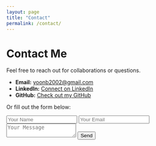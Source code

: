 ```yaml
---
layout: page
title: "Contact"
permalink: /contact/
---
```


# Contact Me

Feel free to reach out for collaborations or questions.

- **Email:** [yoonb2002@gmail.com](mailto:yoonb2002@gmail.com)
- **LinkedIn:** [Connect on LinkedIn](https://www.linkedin.com/in/benyoon/)
- **GitHub:** [Check out my GitHub](https://github.com/yoonbenjamin)

Or fill out the form below:

<form action="https://formspree.io/your-email" method="POST">
  <input type="text" name="name" placeholder="Your Name" required>
  <input type="email" name="email" placeholder="Your Email" required>
  <textarea name="message" placeholder="Your Message" required></textarea>
  <button type="submit">Send</button>
</form>
